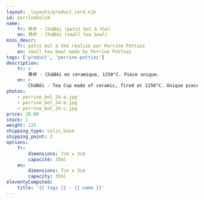 ```yaml
---
layout: _layouts/product_card.njk
id: perrinebol24
name:
    fr: 茶杯 - CháBēi (petit bol à thé)
    en: 茶杯 - CháBēi (small tea bowl)
mini_descr:
    fr: petit bol à thé réalisé par Perrine Pottiez
    en: small tea bowl made by Perrine Pottiez
tags: ['produit', 'perrine-pottiez']
description: 
    fr: >
        茶杯 - CháBēi en céramique, 1250°C. Pièce unique.
    en: >
        CháBēi - Tea Cup made of ceramic, fired at 1250°C. Unique piece.
photos:
    - perrine_bol_24-a.jpg
    - perrine_bol_24-b.jpg
    - perrine_bol_24-c.jpg
price: 20.00
stock: 1
weight: 125
shipping_type: colis_base
shipping_point: 2
options:
    fr:
        dimensions: 7cm x 3cm
        capacité: 35ml
    en:
        dimensions: 7cm x 3cm
        capacity: 35ml
eleventyComputed:
    title: '{{ tags }} - {{ name }}'
---
```


